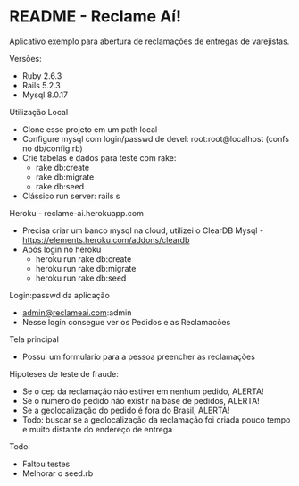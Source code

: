# README - Reclame Aí!
 
Aplicativo exemplo para abertura de reclamações de entregas de varejistas.

Versões:

* Ruby 2.6.3
* Rails 5.2.3
* Mysql 8.0.17

Utilização Local
* Clone esse projeto em um path local
* Configure mysql com login/passwd de devel: root:root@localhost (confs no db/config.rb)
* Crie tabelas e dados para teste com rake:
  - rake db:create
  - rake db:migrate
  - rake db:seed
* Clássico run server:  rails s 

Heroku - reclame-ai.herokuapp.com
* Precisa criar um banco mysql na cloud, utilizei o ClearDB Mysql - https://elements.heroku.com/addons/cleardb
* Após login no heroku
  - heroku run rake db:create
  - heroku run rake db:migrate
  - heroku run rake db:seed

Login:passwd da aplicação
   - admin@reclameai.com:admin
   - Nesse login consegue ver os Pedidos e as Reclamacões

Tela principal 
 - Possui um formulario para a pessoa preencher as reclamações
 
Hipoteses de teste de fraude:
  - Se o cep da reclamação não estiver em nenhum pedido, ALERTA!
  - Se o numero do pedido não existir na base de pedidos, ALERTA!
  - Se a geolocalização do pedido é fora do Brasil, ALERTA!
  - Todo: buscar se a geolocalização da reclamação foi criada pouco tempo e muito distante do endereço de entrega

Todo: 
  * Faltou testes
  * Melhorar o seed.rb
